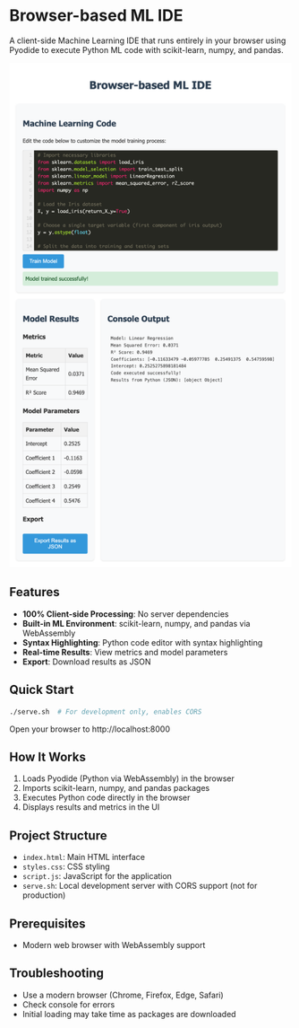 # Browser-based ML IDE

A client-side Machine Learning IDE that runs entirely in your browser using Pyodide to execute Python ML code with scikit-learn, numpy, and pandas.

![Screenshot of the ML IDE](./screenshot.png)

## Features

- **100% Client-side Processing**: No server dependencies
- **Built-in ML Environment**: scikit-learn, numpy, and pandas via WebAssembly
- **Syntax Highlighting**: Python code editor with syntax highlighting
- **Real-time Results**: View metrics and model parameters
- **Export**: Download results as JSON

## Quick Start

```bash
./serve.sh  # For development only, enables CORS
```

Open your browser to http://localhost:8000

## How It Works

1. Loads Pyodide (Python via WebAssembly) in the browser
2. Imports scikit-learn, numpy, and pandas packages
3. Executes Python code directly in the browser
4. Displays results and metrics in the UI

## Project Structure

- `index.html`: Main HTML interface
- `styles.css`: CSS styling
- `script.js`: JavaScript for the application
- `serve.sh`: Local development server with CORS support (not for production)

## Prerequisites

- Modern web browser with WebAssembly support

## Troubleshooting

- Use a modern browser (Chrome, Firefox, Edge, Safari)
- Check console for errors
- Initial loading may take time as packages are downloaded
